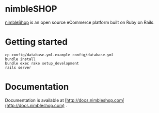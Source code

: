 # nimbleSHOP

[nimbleShop](http://www.nimbleshop.com) is an open source eCommerce platform built on Ruby on Rails.

# Getting started

    cp config/database.yml.example config/database.yml
    bundle install
    bundle exec rake setup_development
    rails server

# Documentation

Documentation is available at [http://docs.nimbleshop.com](http://docs.nimbleshop.com) .
